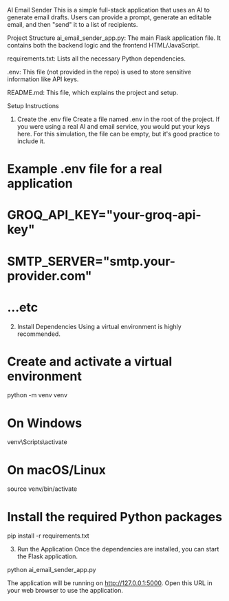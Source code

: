 AI Email Sender
This is a simple full-stack application that uses an AI to generate email drafts. Users can provide a prompt, generate an editable email, and then "send" it to a list of recipients.

Project Structure
ai_email_sender_app.py: The main Flask application file. It contains both the backend logic and the frontend HTML/JavaScript.

requirements.txt: Lists all the necessary Python dependencies.

.env: This file (not provided in the repo) is used to store sensitive information like API keys.

README.md: This file, which explains the project and setup.

Setup Instructions
1. Create the .env file
Create a file named .env in the root of the project. If you were using a real AI and email service, you would put your keys here. For this simulation, the file can be empty, but it's good practice to include it.

# Example .env file for a real application
# GROQ_API_KEY="your-groq-api-key"
# SMTP_SERVER="smtp.your-provider.com"
# ...etc

2. Install Dependencies
Using a virtual environment is highly recommended.

# Create and activate a virtual environment
python -m venv venv
# On Windows
venv\Scripts\activate
# On macOS/Linux
source venv/bin/activate

# Install the required Python packages
pip install -r requirements.txt

3. Run the Application
Once the dependencies are installed, you can start the Flask application.

python ai_email_sender_app.py

The application will be running on http://127.0.0.1:5000. Open this URL in your web browser to use the application.
